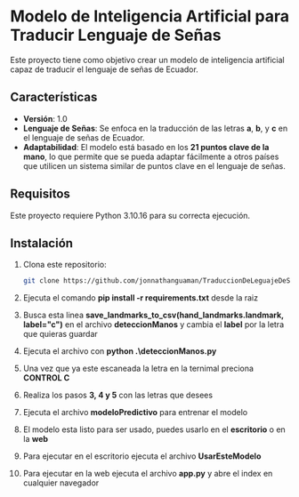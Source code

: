 # Modelo de Inteligencia Artificial para Traducir Lenguaje de Señas

Este proyecto tiene como objetivo crear un modelo de inteligencia artificial capaz de traducir el lenguaje de señas de Ecuador. 

## Características

- **Versión**: 1.0
- **Lenguaje de Señas**: Se enfoca en la traducción de las letras **a**, **b**, y **c** en el lenguaje de señas de Ecuador.
- **Adaptabilidad**: El modelo está basado en los **21 puntos clave de la mano**, lo que permite que se pueda adaptar fácilmente a otros países que utilicen un sistema similar de puntos clave en el lenguaje de señas.
  
## Requisitos

Este proyecto requiere Python 3.10.16 para su correcta ejecución.

## Instalación

1. Clona este repositorio:
   ```bash
   git clone https://github.com/jonnathanguaman/TraduccionDeLeguajeDeSe-asEcuador.git

2. Ejecuta el comando **pip install -r requirements.txt** desde la raiz 

3. Busca esta linea **save_landmarks_to_csv(hand_landmarks.landmark, label="c")** en el archivo **deteccionManos** y cambia el **label** por la letra que quieras guardar 

4. Ejecuta el archivo con **python .\deteccionManos.py**

5. Una vez que ya este escaneada la letra en la ternimal preciona **CONTROL C**

6. Realiza los pasos **3, 4 y 5** con las letras que desees  

7. Ejecuta el archivo **modeloPredictivo** para entrenar el modelo

9. El modelo esta listo para ser usado, puedes usarlo en el **escritorio** o en la **web**

10. Para ejecutar en el escritorio ejecuta el archivo **UsarEsteModelo** 

11. Para ejecutar en la web ejecuta el archivo **app.py** y abre el index en cualquier navegador